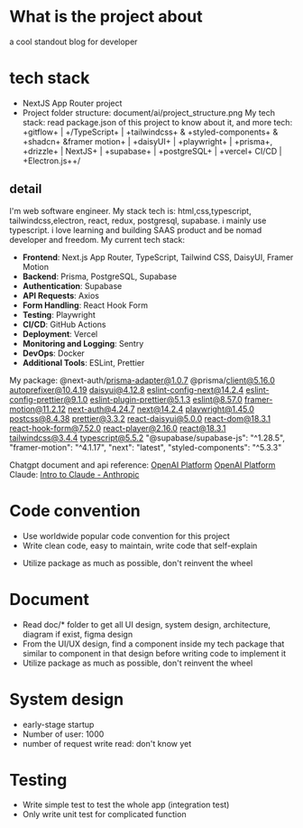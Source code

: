 # What is the project about
a cool standout blog for developer

# tech stack
- NextJS App Router project
- Project folder structure: document/ai/project_structure.png
My tech stack: read package.json of this project to know about it, and more tech:  +gitflow+ | +/TypeScript+  | +tailwindcss+ & +styled-components+  & +shadcn+ &framer motion+ | +daisyUI+ | +playwright+ |  +prisma+, +drizzle+ |  NextJS+ | +supabase+ |  +postgreSQL+ | +vercel+ CI/CD | +Electron.js++/

## detail
I'm web software engineer. My stack tech is: html,css,typescript, tailwindcss,electron, react, redux, postgresql, supabase. i mainly use typescript. i love learning and building SAAS product and be nomad developer and freedom.
My current tech stack:
- **Frontend**: Next.js App Router, TypeScript, Tailwind CSS, DaisyUI, Framer Motion
- **Backend**: Prisma, PostgreSQL, Supabase
- **Authentication**: Supabase
- **API Requests**: Axios
- **Form Handling**: React Hook Form
- **Testing**: Playwright
- **CI/CD**: GitHub Actions
- **Deployment**: Vercel
- **Monitoring and Logging**: Sentry
- **DevOps**: Docker
- **Additional Tools**: ESLint, Prettier

My package:
@next-auth/prisma-adapter@1.0.7
 @prisma/client@5.16.0
autoprefixer@10.4.19
daisyui@4.12.8
eslint-config-next@14.2.4
eslint-config-prettier@9.1.0
eslint-plugin-prettier@5.1.3
eslint@8.57.0
framer-motion@11.2.12
next-auth@4.24.7
next@14.2.4
playwright@1.45.0
postcss@8.4.38
prettier@3.3.2
react-daisyui@5.0.0
react-dom@18.3.1
react-hook-form@7.52.0
react-player@2.16.0
react@18.3.1
tailwindcss@3.4.4
typescript@5.5.2
"@supabase/supabase-js": "^1.28.5",
"framer-motion": "^4.1.17",
"next": "latest",
"styled-components": "^5.3.3"

Chatgpt document and api reference: [OpenAI Platform](https://platform.openai.com/docs/overview)
[OpenAI Platform](https://platform.openai.com/docs/api-reference/introduction)
Claude: [Intro to Claude - Anthropic](https://docs.anthropic.com/en/docs/intro-to-claude)



# Code convention
+ Use worldwide popular code convention for this project
+ Write clean code, easy to maintain, write code that self-explain
- Utilize package as much as possible, don't reinvent the wheel

# Document
- Read doc/* folder to get all UI design, system design, architecture, diagram if exist, figma design
- From the UI/UX design, find a component inside my tech package that similar to component in that design before writing code to implement it
- Utilize package as much as possible, don't reinvent the wheel

# System design
+ early-stage startup
+ Number of user: 1000
+ number of request write read: don't know yet

# Testing
- Write simple test to test the whole app (integration test)
- Only write unit test for complicated function